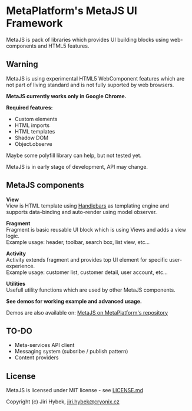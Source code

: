# MetaPlatform's MetaJS UI Framework
MetaJS is pack of libraries which provides UI building blocks using web-components and HTML5 features.

## Warning
MetaJS is using experimental HTML5 WebComponent features which are not part of living standard and is not fully suported by web browsers.

**MetaJS currently works only in Google Chrome.**

**Required features:**
- Custom elements
- HTML imports
- HTML templates
- Shadow DOM
- Object.observe

Maybe some polyfill library can help, but not tested yet.

MetaJS is in early stage of development, API may change.

## MetaJS components

**View**  
View is HTML template using [Handlebars](http://handlebarsjs.com/) as templating engine and supports data-binding and auto-render using model observer.

**Fragment**  
Fragment is basic reusable UI block which is using Views and adds a view logic.  
Example usage: header, toolbar, search box, list view, etc...

**Activity**  
Activity extends fragment and provides top UI element for specific user-experience.  
Example usage: customer list, customer detail, user account, etc...

**Utilities**  
Usefull utility functions which are used by other MetaJS components.

**See demos for working example and advanced usage.**

Demos are also available on: [MetaJS on MetaPlatform's repository](http://repo.meta-platform.com/metajs/demo/)

## TO-DO
- Meta-services API client
- Messaging system (subsribe / publish pattern)
- Content providers

## License
MetaJS is licensed under MIT license - see [LICENSE.md](./LICENSE.md)

Copyright (c) Jiri Hybek, jiri.hybek@cryonix.cz
